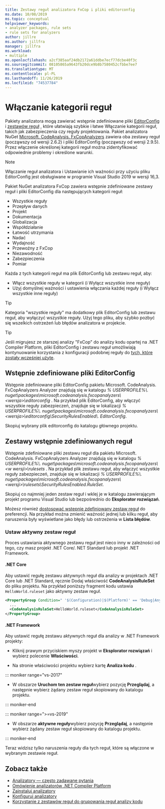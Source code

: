 ```yaml
---
title: Zestawy reguł analizatora FxCop i pliki editorconfig
ms.date: 10/08/2019
ms.topic: conceptual
helpviewer_keywords:
- analyzer packages, rule sets
- rule sets for analyzers
author: jillre
ms.author: jillfra
manager: jillfra
ms.workload:
- multiple
ms.openlocfilehash: a2cf385aaf24db2172a61ddbe7ecf77dcbe40f3c
ms.sourcegitcommit: 08105865a9643fb20dce9b8b7580452cfbbe7ee7
ms.translationtype: MT
ms.contentlocale: pl-PL
ms.lasthandoff: 11/26/2019
ms.locfileid: "74537784"
---
```

# <a name="enable-a-category-of-rules"></a>Włączanie kategorii reguł

Pakiety analizatora mogą zawierać wstępnie zdefiniowane pliki [EditorConfig](use-roslyn-analyzers.md#rule-severity) i [zestawów reguł](using-rule-sets-to-group-code-analysis-rules.md) , które ułatwiają szybkie i łatwe Włączanie kategorii reguł, takich jak zabezpieczenia czy reguły projektowania. Pakiet analizatora NuGet [Microsoft. CodeAnalysis. FxCopAnalyzers](https://www.nuget.org/packages/Microsoft.CodeAnalysis.FxCopAnalyzers/) zawiera oba zestawy reguł (począwszy od wersji 2.6.2) i pliki EditorConfig (począwszy od wersji 2.9.5). Przez włączenie określonej kategorii reguł można zidentyfikować odpowiednie problemy i określone warunki.

> [!NOTE]
> Włączanie reguł analizatora i Ustawianie ich ważności przy użyciu pliku EditorConfig jest obsługiwane w programie Visual Studio 2019 w wersji 16,3.

Pakiet NuGet analizatora FxCop zawiera wstępnie zdefiniowane zestawy reguł i pliki EditorConfig dla następujących kategorii reguł:

- Wszystkie reguły
- Przepływ danych
- Projekt
- Dokumentacja
- Globalizacja
- Współdziałanie
- Łatwość utrzymania
- Nadać
- Wydajność
- Przewoźny z FxCop
- Niezawodność
- Zabezpieczenia
- Pomiar

Każda z tych kategorii reguł ma plik EditorConfig lub zestawu reguł, aby:

- Włącz wszystkie reguły w kategorii (i Wyłącz wszystkie inne reguły)
- Użyj domyślnej ważności i ustawienia włączania każdej reguły (i Wyłącz wszystkie inne reguły)

> [!TIP]
> Kategoria "wszystkie reguły" ma dodatkowy plik EditorConfig lub zestawu reguł, aby wyłączyć wszystkie reguły. Użyj tego pliku, aby szybko pozbyć się wszelkich ostrzeżeń lub błędów analizatora w projekcie.

> [!TIP]
> Jeśli migrujesz ze starszej analizy "FxCop" do analizy kodu opartej na .NET Compiler Platform, pliki EditorConfig i zestawu reguł umożliwiają kontynuowanie korzystania z konfiguracji podobnej reguły do [tych, które zostały wcześniej użyte](rule-set-reference.md).

## <a name="predefined-editorconfig-files"></a>Wstępnie zdefiniowane pliki EditorConfig

Wstępnie zdefiniowane pliki EditorConfig pakietu Microsoft. CodeAnalysis. FxCopAnalyzers Analyzer znajdują się w katalogu *% USERPROFILE%\\. nuget\packages\microsoft.codeanalysis.fxcopanalyzers\\\<wersja\>\editorconfig* . Na przykład plik EditorConfig, aby włączyć wszystkie reguły zabezpieczeń, znajduje się w lokalizacji *% USERPROFILE%\\. nuget\packages\microsoft.codeanalysis.fxcopanalyzers\\\<wersja\>\editorconfig\SecurityRulesEnabled\\. EditorConfig*.

Skopiuj wybrany plik editorconfig do katalogu głównego projektu.

## <a name="predefined-rule-sets"></a>Zestawy wstępnie zdefiniowanych reguł

Wstępnie zdefiniowane pliki zestawu reguł dla pakietu Microsoft. CodeAnalysis. FxCopAnalyzers Analyzer znajdują się w katalogu *% USERPROFILE%\\. nuget\packages\microsoft.codeanalysis.fxcopanalyzers\\\<w wersji\>\rulesets* . Na przykład plik zestawu reguł, aby włączyć wszystkie reguły zabezpieczeń, znajduje się w lokalizacji *% USERPROFILE%\\. nuget\packages\microsoft.codeanalysis.fxcopanalyzers\\\<wersji\>\rulesets\SecurityRulesEnabled.RuleSet*.

Skopiuj co najmniej jeden zestaw reguł i wklej je w katalogu zawierającym projekt programu Visual Studio lub bezpośrednio do **Eksplorator rozwiązań**.

Możesz również [dostosować wstępnie zdefiniowany zestaw reguł](how-to-create-a-custom-rule-set.md) do preferencji. Na przykład można zmienić ważność jednej lub kilku reguł, aby naruszenia były wyświetlane jako błędy lub ostrzeżenia w **Lista błędów**.

### <a name="set-the-active-rule-set"></a>Ustaw aktywny zestaw reguł

Proces ustawiania aktywnego zestawu reguł jest nieco inny w zależności od tego, czy masz projekt .NET Core/. NET Standard lub projekt .NET Framework.

#### <a name="net-core"></a>.NET Core

Aby ustawić regułę zestawu aktywnych reguł dla analizy w projektach .NET Core lub .NET Standard, ręcznie Dodaj właściwość **CodeAnalysisRuleSet** do pliku projektu. Na przykład poniższy fragment kodu ustawia `HelloWorld.ruleset` jako aktywny zestaw reguł.

```xml
<PropertyGroup Condition=" '$(Configuration)|$(Platform)' == 'Debug|AnyCPU' ">
  ...
  <CodeAnalysisRuleSet>HelloWorld.ruleset</CodeAnalysisRuleSet>
</PropertyGroup>
```

#### <a name="net-framework"></a>.NET Framework

Aby ustawić regułę zestawu aktywnych reguł dla analizy w .NET Framework projekty:

- Kliknij prawym przyciskiem myszy projekt w **Eksplorator rozwiązań** i wybierz polecenie **Właściwości**.

- Na stronie właściwości projektu wybierz kartę **Analiza kodu** .

::: moniker range="vs-2017"

- W obszarze **Uruchom ten zestaw reguł**wybierz pozycję **Przeglądaj**, a następnie wybierz żądany zestaw reguł skopiowany do katalogu projektu.

::: moniker-end

::: moniker range=">=vs-2019"

- W obszarze **aktywne reguły**wybierz pozycję **Przeglądaj**, a następnie wybierz żądany zestaw reguł skopiowany do katalogu projektu.

::: moniker-end

   Teraz widzisz tylko naruszenia reguły dla tych reguł, które są włączone w wybranym zestawie reguł.

## <a name="see-also"></a>Zobacz także

- [Analizatory — często zadawane pytania](analyzers-faq.md)
- [Omówienie analizatorów .NET Compiler Platform](roslyn-analyzers-overview.md)
- [Zainstaluj analizatory](install-roslyn-analyzers.md)
- [Konfiguruj analizatory](use-roslyn-analyzers.md)
- [Korzystanie z zestawów reguł do grupowania reguł analizy kodu](using-rule-sets-to-group-code-analysis-rules.md)
